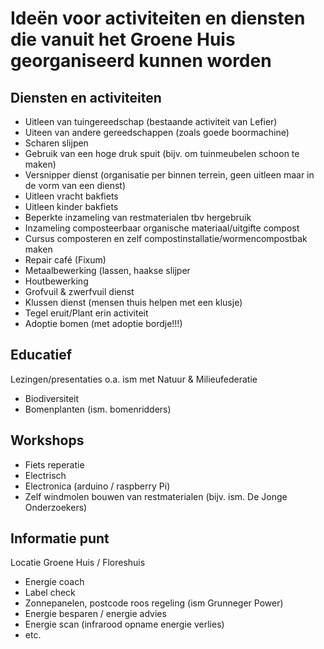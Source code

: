 # Ideën voor activiteiten en diensten die vanuit het Groene Huis georganiseerd kunnen worden

## Diensten en activiteiten

* Uitleen van tuingereedschap (bestaande activiteit van Lefier)
* Uiteen van andere gereedschappen (zoals goede boormachine)
* Scharen slijpen
* Gebruik van een hoge druk spuit (bijv. om tuinmeubelen schoon te maken)
* Versnipper dienst (organisatie per binnen terrein, geen uitleen maar in de vorm van een dienst)
* Uitleen vracht bakfiets
* Uitleen kinder bakfiets
* Beperkte inzameling van restmaterialen tbv hergebruik
* Inzameling composteerbaar organische materiaal/uitgifte compost
* Cursus composteren en zelf compostinstallatie/wormencompostbak maken
* Repair café (Fixum)
* Metaalbewerking (lassen, haakse slijper
* Houtbewerking
* Grofvuil & zwerfvuil dienst
* Klussen dienst (mensen thuis helpen met een klusje)
* Tegel eruit/Plant erin activiteit
* Adoptie bomen (met adoptie bordje!!!)


## Educatief

Lezingen/presentaties o.a. ism met Natuur & Milieufederatie
* Biodiversiteit
* Bomenplanten (ism. bomenridders)

## Workshops

* Fiets reperatie
* Electrisch
* Electronica (arduino / raspberry Pi)
* Zelf windmolen bouwen van restmaterialen (bijv. ism. De Jonge Onderzoekers)

## Informatie punt

Locatie Groene Huis / Floreshuis

* Energie coach
* Label check
* Zonnepanelen, postcode roos regeling (ism Grunneger Power)
* Energie besparen / energie advies
* Energie scan (infrarood opname energie verlies)
* etc.

